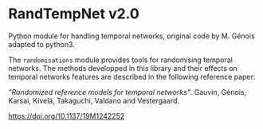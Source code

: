 # RandTempNet v2.0
Python module for handling temporal networks, original code by M. Génois adapted to python3. 

The `randomisations` module provides tools for randomising temporal networks. The methods developped in this library and their effects on temporal networks features are described in the following reference paper:

*"Randomized reference models for temporal networks"*. Gauvin, Génois, Karsai, Kivelä, Takaguchi, Valdano and Vestergaard.

https://doi.org/10.1137/19M1242252
